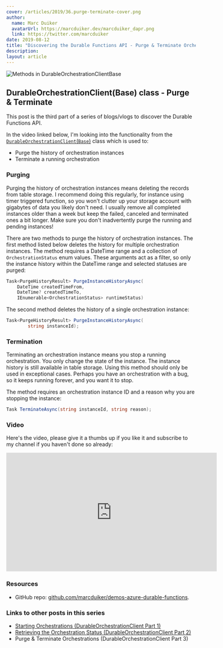 ```yaml
---
cover: /articles/2019/36.purge-terminate-cover.png
author:
  name: Marc Duiker
  avatarUrl: https://marcduiker.dev/marcduiker_dapr.png
  link: https://twitter.com/marcduiker
date: 2019-08-12
title: "Discovering the Durable Functions API - Purge & Terminate Orchestrations (DurableOrchestrationClient part 3)"
description:
layout: article
---
```


![Methods in DurableOrchestrationClientBase](/articles/2019/36.purge-terminate-cover.png)

## DurableOrchestrationClient(Base) class - Purge & Terminate

This post is the third part of a series of blogs/vlogs to discover the Durable Functions API.

In the video linked below, I'm looking into the functionality from the [`DurableOrchestrationClient`(`Base`)](https://github.com/Azure/azure-functions-durable-extension/blob/master/src/WebJobs.Extensions.DurableTask/DurableOrchestrationClientBase.cs) class which is used to:

- Purge the history of orchestration instances
- Terminate a running orchestration

### Purging

Purging the history of orchestration instances means deleting the records from table storage. I recommend doing this regularly, for instance using timer triggered function, so you won't clutter up your storage account with gigabytes of data you likely don't need. I usually remove all completed instances older than a week but keep the failed, canceled and terminated ones a bit longer. Make sure you don't inadvertently purge the running and pending instances!

There are two methods to purge the history of orchestration instances. The first method listed below deletes the history for multiple orchestration instances. The method requires a DateTime range and a collection of `OrchestrationStatus` enum values. These arguments act as a filter, so only the instance history within the DateTime range and selected statuses are purged:

``` csharp
Task<PurgeHistoryResult> PurgeInstanceHistoryAsync(
    DateTime createdTimeFrom, 
    DateTime? createdTimeTo, 
    IEnumerable<OrchestrationStatus> runtimeStatus)
```

The second method deletes the history of a single orchestration instance:

```csharp
Task<PurgeHistoryResult> PurgeInstanceHistoryAsync(
        string instanceId);
```

### Termination

Terminating an orchestration instance means you stop a running orchestration. You only change the state of the instance. The instance history is still available in table storage. Using this method should only be used in exceptional cases. Perhaps you have an orchestration with a bug, so it keeps running forever, and you want it to stop.

The method requires an orchestration instance ID and a reason why you are stopping the instance:

```csharp
Task TerminateAsync(string instanceId, string reason);
```

### Video

Here's the video, please give it a thumbs up if you like it and subscribe to my channel if you haven't done so already:

<iframe width="560" height="315" src="https://www.youtube.com/embed/ePPEcNOzlnk" frameborder="0" allow="autoplay; encrypted-media" allowfullscreen></iframe>

### Resources

- GitHub repo: [github.com/marcduiker/demos-azure-durable-functions](https://github.com/marcduiker/demos-azure-durable-functions).

### Links to other posts in this series

- [Starting Orchestrations (DurableOrchestrationClient Part 1)](/articles/durable-functions-api-durableorchestrationclient-1)
- [Retrieving the Orchestration Status (DurableOrchestrationClient Part 2)](/articles/durable-functions-api-durableorchestrationclient-2)
- Purge & Terminate Orchestrations (DurableOrchestrationClient Part 3)
